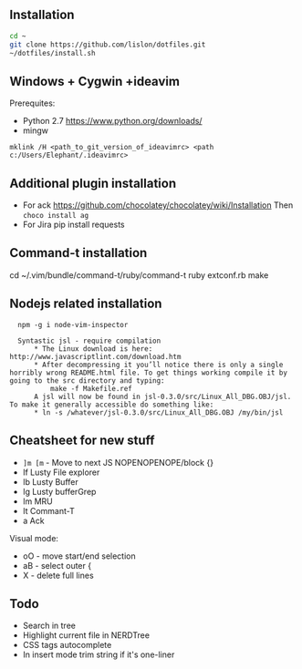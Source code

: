 Installation
------------

``` bash
cd ~
git clone https://github.com/lislon/dotfiles.git
~/dotfiles/install.sh
```

Windows + Cygwin +ideavim
-------------------------

Prerequites: 

 - Python 2.7 https://www.python.org/downloads/
 - mingw


`mklink /H <path_to_git_version_of_ideavimrc> <path c:/Users/Elephant/.ideavimrc>`

Additional plugin installation
------------------------------

 - For ack https://github.com/chocolatey/chocolatey/wiki/Installation 
   Then ``choco install ag``
 - For Jira
       pip install requests


Command-t installation
----------------------

  cd ~/.vim/bundle/command-t/ruby/command-t
  ruby extconf.rb
  make

Nodejs related installation
---------------------------

      npm -g i node-vim-inspector

      Syntastic jsl - require compilation
          * The Linux download is here: http://www.javascriptlint.com/download.htm
          * After decompressing it you’ll notice there is only a single horribly wrong README.html file. To get things working compile it by going to the src directory and typing:
              make -f Makefile.ref
          A jsl will now be found in jsl-0.3.0/src/Linux_All_DBG.OBJ/jsl. To make it generally accessible do something like:
          * ln -s /whatever/jsl-0.3.0/src/Linux_All_DBG.OBJ /my/bin/jsl 

Cheatsheet for new stuff
-----------------------

 - ``]m [m``  - Move to next JS NOPENOPENOPE/block {}
 - <leader>lf Lusty File explorer
 - <leader>lb Lusty Buffer
 - <leader>lg Lusty bufferGrep
 - <leader>lm MRU
 - <leader>lt Commant-T
 - <leader>a  Ack

 Visual mode:
 - oO - move start/end selection
 - aB - select outer {
 - X - delete full lines

Todo
----

 - Search in tree
 - Highlight current file in NERDTree
 - CSS tags autocomplete
 - In insert mode trim string if it's one-liner

